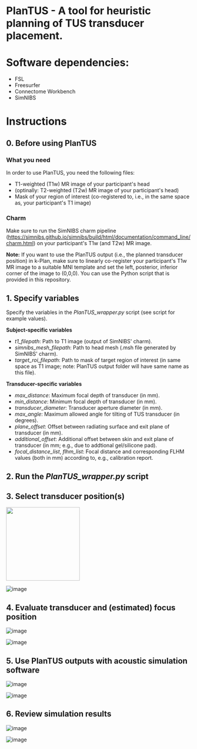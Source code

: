# PlanTUS - A tool for heuristic planning of TUS transducer placement.

# Software dependencies:
- FSL
- Freesurfer
- Connectome Workbench
- SimNIBS


# Instructions

## 0. Before using PlanTUS

### What you need
In order to use PlanTUS, you need the following files:
- T1-weighted (T1w) MR image of your participant's head
- (optinally: T2-weighted (T2w) MR image of your participant's head)
- Mask of your region of interest (co-registered to, i.e., in the same space as, your participant's T1 image)
  
### Charm
Make sure to run the SimNIBS charm pipeline (https://simnibs.github.io/simnibs/build/html/documentation/command_line/charm.html) on your participant's T1w (and T2w) MR image.

**Note:** If you want to use the PlanTUS output (i.e., the planned transducer position) in k-Plan, make sure to linearly co-register your participant's T1w MR image to a suitable MNI template and set the left, posterior, inferior corner of the image to (0,0,0). You can use the Python script that is provided in this repository.

## 1. Specify variables
Specify the variables in the *PlanTUS_wrapper.py* script (see script for example values).

**Subject-specific variables**
- *t1_filepath*: Path to T1 image (output of SimNIBS' charm).
- *simnibs_mesh_filepath*: Path to head mesh (.msh file generated by SimNIBS' charm).
- *target_roi_filepath*: Path to mask of target region of interest (in same space as T1 image; note: PlanTUS output folder will have same name as this file).

**Transducer-specific variables**
- *max_distance*: Maximum focal depth of transducer (in mm).
- *min_distance*: Minimum focal depth of transducer (in mm).
- *transducer_diameter*: Transducer aperture diameter (in mm).
- *max_angle*: Maximum allowed angle for tilting of TUS transducer (in degrees).
- *plane_offset*: Offset between radiating surface and exit plane of transducer (in mm).
- *additional_offset*: Additional offset between skin and exit plane of transducer (in mm; e.g., due to addtional gel/silicone pad).
- *focal_distance_list*, *flhm_list*: Focal distance and corresponding FLHM values (both in mm) according to, e.g., calibration report.


## 2. Run the *PlanTUS_wrapper.py* script

## 3. Select transducer position(s)

<img src="https://github.com/user-attachments/assets/df3d85c4-4056-4bb6-99aa-23b82feb822d" width="200" />

![image](https://github.com/user-attachments/assets/cf6c9517-e4d4-444f-97b5-d49475feafd9)



## 4. Evaluate transducer and (estimated) focus position

![image](https://github.com/user-attachments/assets/44b4f69a-df07-47eb-8858-e0da64af2172)

![image](https://github.com/user-attachments/assets/72fd9a0a-f7dc-461f-82db-82ea601e2751)



## 5. Use PlanTUS outputs with acoustic simulation software

![image](https://github.com/user-attachments/assets/12315d1b-24ba-42bb-ab98-0d6b4bde651f)

![image](https://github.com/user-attachments/assets/ef43e905-1466-4dc3-9e69-ccefa266d8fa)



## 6. Review simulation results

![image](https://github.com/user-attachments/assets/77ef1860-d809-4b43-a60a-c712257150ee)

![image](https://github.com/user-attachments/assets/b1502848-d858-41ee-93a7-7cc3ab297e0b)


